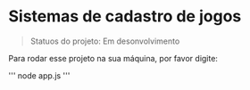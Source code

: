 <h1>Sistemas de cadastro de jogos</h1>

> Statuos do projeto: Em desonvolvimento

Para rodar esse projeto na sua máquina, por favor digite:

'''
node app.js
'''
